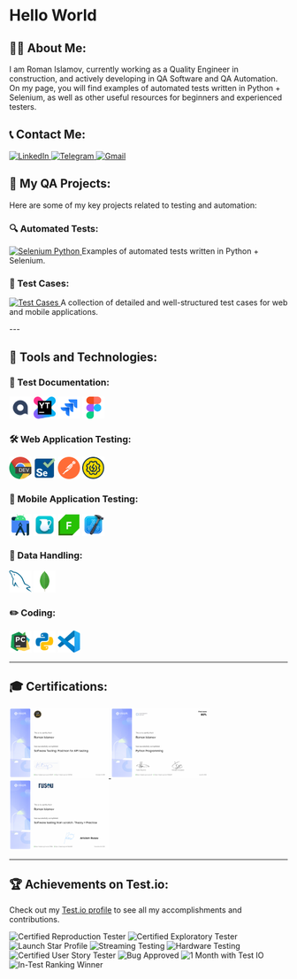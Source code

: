 # Hello World

## 👨‍💻 About Me:
I am Roman Islamov, currently working as a Quality Engineer in construction, and actively developing in QA Software and QA Automation.  
On my page, you will find examples of automated tests written in Python + Selenium, as well as other useful resources for beginners and experienced testers.  

## 📞 Contact Me:
<p align="left">
  <a href="https://www.linkedin.com/in/wannatoqa/" target="_blank">
    <img src="https://img.shields.io/badge/LinkedIn-blue?logo=linkedin&style=for-the-badge" alt="LinkedIn">
  </a>
  <a href="https://t.me/romalik" target="_blank">
    <img src="https://img.shields.io/badge/Telegram-blue?logo=telegram&style=for-the-badge" alt="Telegram">
  </a>
  <a href="mailto:0923asol@gmail.com" target="_blank">
    <img src="https://img.shields.io/badge/Gmail-red?logo=gmail&style=for-the-badge" alt="Gmail">
  </a>
</p>

## 🧪 My QA Projects:
Here are some of my key projects related to testing and automation:

### 🔍 Automated Tests:
<p align="left">
  <a href="https://github.com/ISLAMOVROMAN/Selenium-Python" target="_blank">
    <img src="https://img.shields.io/badge/Repository-Selenium_Python-blue?logo=github&style=for-the-badge" alt="Selenium Python">
  </a>
  Examples of automated tests written in Python + Selenium.
</p>

### 📝 Test Cases:
<p align="left">
  <a href="https://github.com/ISLAMOVROMAN/TestCases"target="_blank">
    <img src="https://img.shields.io/badge/Test_Cases-Documentation-orange?logo=bookstack&style=for-the-badge" alt="Test Cases">
  </a>
  A collection of detailed and well-structured test cases for web and mobile applications.
</p>
---

## 🚀 Tools and Technologies:

### 📁 Test Documentation:
<p align="left">
  <img src="./icons/QASE.png" alt="QASE" width="40" height="40">
  <img src="./icons/Youtrack.png" alt="YouTrack" width="40" height="40">
  <img src="./icons/Jira.svg" alt="Jira" width="40" height="40">
  <img src="./icons/Figma.svg" alt="Figma" width="40" height="40">
</p>

### 🛠 Web Application Testing:
<p align="left">
  <img src="./icons/ChromeDev.png" alt="Chrome Dev" width="40" height="40">
  <img src="./icons/Selenium.svg" alt="Selenium" width="40" height="40">
  <img src="./icons/Postman.png" alt="Postman" width="40" height="40">
  <img src="./icons/Soapui.svg" alt="SoapUI" width="40" height="40">
  
</p>

### 📱 Mobile Application Testing:
<p align="left">
  <img src="./icons/androidsdk.svg" alt="Android SDK" width="40" height="40">
  <img src="./icons/charles.webp" alt="Charles" width="40" height="40">
  <img src="./icons/fiddler.png" alt="Fiddler" width="40" height="40">
  <img src="./icons/Xcode.svg" alt="Xcode" width="40" height="40">
</p>

### 💾 Data Handling:
<p align="left">
  <img src="./icons/mysql.svg" alt="MySQL" width="40" height="40">
  <img src="./icons/mongodb.svg" alt="MongoDB" width="40" height="40">
</p>

### ✏️ Coding:
<p align="left">
  <img src="./icons/PyCharm.svg" alt="PyCharm" width="40" height="40">
  <img src="./icons/Python.svg" alt="Python" width="40" height="40">
  <img src="./icons/visualstudio.svg" alt="Visual Studio" width="40" height="40">
</p>



---

## 🎓 Certifications:
<p align="left">
  <a href="https://stepik.org/cert/2213124?lang=en" target="_blank">
    <img src="./Certificates/PostmanCourse.png" alt="Postman Certificate" width="180">
  </a>
  <a href="https://stepik.org/cert/2506692?lang=en" target="_blank">
    <img src="./Certificates/Python.png" alt="Python Certificate" width="180">
  </a>
  <a href="https://stepik.org/cert/2666323?lang=en" target="_blank">
    <img src="./Certificates/QA.png" alt="QA Certificate" width="180">
  </a>
</p>

---

## 🏆 Achievements on Test.io:
Check out my [Test.io profile](https://tester.test.io/profile_pages/roman_islamov) to see all my accomplishments and contributions.

<p align="left">
  <img src="./testio_badges/CertifiedReproductionTester.png" alt="Certified Reproduction Tester" width="100" height="100">
  <img src="./testio_badges/CertifiedExploratoryTester.png" alt="Certified Exploratory Tester" width="100" height="100">
  <img src="./testio_badges/LaunchStarProfile.png" alt="Launch Star Profile" width="100" height="100">
  <img src="./testio_badges/StreamingTesting.png" alt="Streaming Testing" width="100" height="100">
  <img src="./testio_badges/HardwareTesting.png" alt="Hardware Testing" width="100" height="100">
  <img src="./testio_badges/CertifiedUserStoryTester.png" alt="Certified User Story Tester" width="100" height="100">
  <img src="./testio_badges/BugApproved.png" alt="Bug Approved" width="100" height="100">
  <img src="./testio_badges/WithTestIO.png" alt="1 Month with Test IO" width="100" height="100">
  <img src="./testio_badges/InTestRankingWinner.png" alt="In-Test Ranking Winner" width="100" height="100">
</p>
